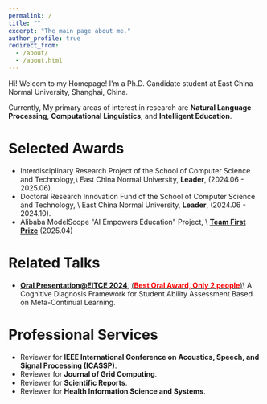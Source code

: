 ```yaml
---
permalink: /
title: ""
excerpt: "The main page about me."
author_profile: true
redirect_from: 
  - /about/
  - /about.html
---
```


Hi! Welcom to my Homepage! I'm a Ph.D. Candidate student at East China Normal University, Shanghai, China. 

Currently, My primary areas of interest in research are **Natural Language Processing**, **Computational Linguistics**, and **Intelligent Education**.
  

Selected Awards
======

* Interdisciplinary Research Project of the School of Computer Science and Technology,\\
  East China Normal University, **Leader**, (2024.06 - 2025.06).  
* Doctoral Research Innovation Fund of the School of Computer Science and Technology, \\
  East China Normal University, **Leader**, (2024.06 - 2024.10).
* Alibaba ModelScope "AI Empowers Education" Project, \\
  **[Team First Prize](./files/ALIBABA_MODELSCOPE_TEAM_PRIZE.pdf)** (2025.04)
  
Related Talks
======
* **[Oral Presentation@EITCE 2024](https://www.eitce.org/ugfaldht)**, [(**<font color="red">Best Oral Award, Only 2 people</font>**)](/files/EITCE_2024.pdf)\\
  A Cognitive Diagnosis Framework for Student Ability Assessment Based on Meta-Continual Learning.


Professional Services
======
* Reviewer for **IEEE International Conference on Acoustics, Speech, and Signal Processing ([ICASSP](./files/Reviewer_ICASSP.pdf))**.
* Reviewer for **Journal of Grid Computing**.
* Reviewer for **Scientific Reports**.
* Reviewer for **Health Information Science and Systems**.


